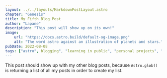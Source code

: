 ```yaml
---
layout: ../../layouts/MarkdownPostLayout.astro
chapter: "Genesis"
title: My Fifth Blog Post
author: "Lapane"
description: "This post will show up on its own!"
image:
    url: "https://docs.astro.build/default-og-image.png"
    alt: "The word astro against an illustration of planets and stars."
pubDate: 2022-08-08
tags: ["astro", blogging", "learning in public", "personal projects", "web development"]
---
```

This post should show up with my other blog posts, because `Astro.glob()` is returning a list of all my posts in order to create my list.